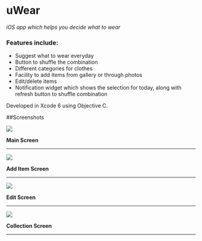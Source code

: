 # uWear
*iOS app which helps you decide what to wear*

### Features include:
- Suggest what to wear everyday
- Button to shuffle the combination
- Different categories for clothes
- Facility to add items from gallery or through photos
- Edit/delete items
- Notification widget which shows the selection for today, along with refresh button to shuffle combination

Developed in Xcode 6 using Objective C.

##Screenshots

![](Screenshots/Main_Screen.png)

**Main Screen**

---
![](Screenshots/Add_Item_Screen.png)

**Add Item Screen**


---
![](Screenshots/Edit_Screen.png)

**Edit Screen**


---
![](Screenshots/Collection_Screen.png)

**Collection Screen**


---